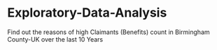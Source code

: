 # Exploratory-Data-Analysis
Find out the reasons of high Claimants (Benefits) count in Birmingham County-UK over the last 10 Years
